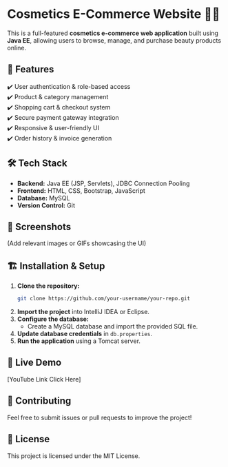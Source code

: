 # **Cosmetics E-Commerce Website** 💄✨  

This is a full-featured **cosmetics e-commerce web application** built using **Java EE**, allowing users to browse, manage, and purchase beauty products online.  

## 🚀 **Features**  
✔️ User authentication & role-based access  
✔️ Product & category management  
✔️ Shopping cart & checkout system  
✔️ Secure payment gateway integration  
✔️ Responsive & user-friendly UI  
✔️ Order history & invoice generation  

## 🛠 **Tech Stack**  
- **Backend:** Java EE (JSP, Servlets), JDBC Connection Pooling  
- **Frontend:** HTML, CSS, Bootstrap, JavaScript  
- **Database:** MySQL  
- **Version Control:** Git  

## 📸 **Screenshots**  
(Add relevant images or GIFs showcasing the UI)  

## 🏗 **Installation & Setup**  
1. **Clone the repository:**  
   ```bash
   git clone https://github.com/your-username/your-repo.git
   ```  
2. **Import the project** into IntelliJ IDEA or Eclipse.  
3. **Configure the database:**  
   - Create a MySQL database and import the provided SQL file.  
4. **Update database credentials** in `db.properties`.  
5. **Run the application** using a Tomcat server.  

## 🛒 **Live Demo**  
[YouTube Link Click Here]  

## 🤝 **Contributing**  
Feel free to submit issues or pull requests to improve the project!  

## 📜 **License**  
This project is licensed under the MIT License.  
